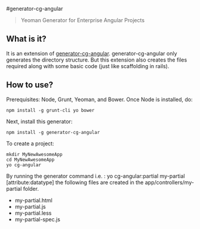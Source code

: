 #generator-cg-angular

>Yeoman Generator for Enterprise Angular Projects

What is it?
-------------

It is an extension of [generator-cg-angular](https://github.com/cgross/generator-cg-angular).
generator-cg-angular only generates the directory structure. But this extension also creates the files required along with some basic code (just like scaffolding in rails).

How to use?
-------------

Prerequisites: Node, Grunt, Yeoman, and Bower.  Once Node is installed, do:

    npm install -g grunt-cli yo bower

Next, install this generator:

    npm install -g generator-cg-angular

To create a project:

    mkdir MyNewAwesomeApp
    cd MyNewAwesomeApp
    yo cg-angular

By running the generator command i.e. :
    yo cg-angular:partial my-partial [attribute:datatype]
the following files are created in the app/controllers/my-partial folder.
* my-partial.html
* my-partial.js
* my-partial.less
* my-partial-spec.js